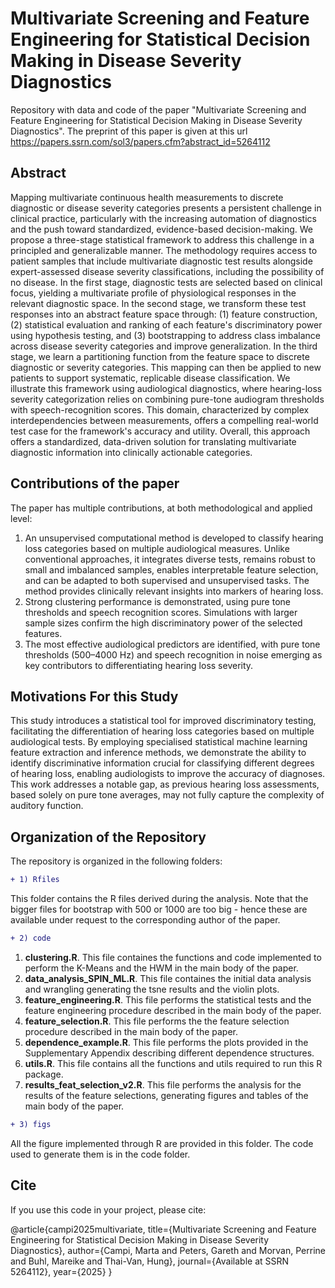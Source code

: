 # Multivariate Screening and Feature Engineering for Statistical Decision Making in Disease Severity Diagnostics
Repository with data and code of the paper "Multivariate Screening and Feature Engineering for Statistical Decision Making in Disease Severity Diagnostics". The preprint of this paper is given at this url https://papers.ssrn.com/sol3/papers.cfm?abstract_id=5264112

## **Abstract**

Mapping multivariate continuous health measurements to discrete diagnostic or disease severity categories presents a persistent challenge in clinical practice, particularly with the increasing automation of diagnostics and the push toward standardized, evidence-based decision-making. We propose a three-stage statistical framework to address this challenge in a principled and generalizable manner. The methodology requires access to patient samples that include multivariate diagnostic test results alongside expert-assessed disease severity classifications, including the possibility of no disease. In the first stage, diagnostic tests are selected based on clinical focus, yielding a multivariate profile of physiological responses in the relevant diagnostic space. In the second stage, we transform these test responses into an abstract feature space through: (1) feature construction, (2) statistical evaluation and ranking of each feature's discriminatory power using hypothesis testing, and (3) bootstrapping to address class imbalance across disease severity categories and improve generalization. In the third stage, we learn a partitioning function from the feature space to discrete diagnostic or severity categories. This mapping can then be applied to new patients to support systematic, replicable disease classification. We illustrate this framework using audiological diagnostics, where hearing-loss severity categorization relies on combining pure-tone audiogram thresholds with speech-recognition scores. This domain, characterized by complex interdependencies between measurements, offers a compelling real-world test case for the framework's accuracy and utility. Overall, this approach offers a standardized, data-driven solution for translating multivariate diagnostic information into clinically actionable categories.


## Contributions of the paper
The paper has multiple contributions, at both methodological and applied level:
1. An unsupervised computational method is developed to classify hearing loss categories based on multiple audiological measures. Unlike conventional approaches, it integrates diverse tests, remains robust to small and imbalanced samples, enables interpretable feature selection, and can be adapted to both supervised and unsupervised tasks. The method provides clinically relevant insights into markers of hearing loss.
2. Strong clustering performance is demonstrated, using pure tone thresholds and speech recognition scores. Simulations with larger sample sizes confirm the high discriminatory power of the selected features.
3. The most effective audiological predictors are identified, with pure tone thresholds (500–4000 Hz) and speech recognition in noise emerging as key contributors to differentiating hearing loss severity.

## Motivations For this Study

This study introduces a statistical tool for improved discriminatory testing, facilitating the differentiation of hearing loss categories based on multiple audiological tests. By employing specialised statistical machine learning feature extraction and inference methods, we demonstrate the ability to identify discriminative information crucial for classifying different degrees of hearing loss, enabling audiologists to improve the accuracy of diagnoses. This work addresses a notable gap, as previous hearing loss assessments, based solely on pure tone averages, may not fully capture the complexity of auditory function. 

## Organization of the Repository
The repository is organized in the following folders:

```diff
+ 1) Rfiles
```
This folder contains the R files derived during the analysis. Note that the bigger files for bootstrap with 500 or 1000 are too big - hence these are available under request to the corresponding author of the paper.

```diff
+ 2) code 
```

1. **clustering.R**. This file containes the functions and code implemented to perform the K-Means and the HWM in the main body of the paper.
2. **data_analysis_SPIN_ML.R**. This file containes the initial data analysis and wrangling generating the tsne results and the violin plots.
3. **feature_engineering.R**. This file performs the statistical tests and the feature engineering procedure described in the main body of the paper.
4. **feature_selection.R**. This file performs the the feature selection procedure described in the main body of the paper.
5. **dependence_example.R**. This file performs the plots provided in the Supplementary Appendix describing different dependence structures.
6. **utils.R**. This file contains all the functions and utils required to run this R package.
7. **results_feat_selection_v2.R**. This file performs the analysis for the results of the feature selections, generating figures and tables of the main body of the paper.



```diff
+ 3) figs 
```
All the figure implemented through R are provided in this folder. The code used to generate them is in the code folder. 

## Cite

If you use this code in your project, please cite:

@article{campi2025multivariate,
  title={Multivariate Screening and Feature Engineering for Statistical Decision Making in Disease Severity Diagnostics},
  author={Campi, Marta and Peters, Gareth and Morvan, Perrine and Buhl, Mareike and Thai-Van, Hung},
  journal={Available at SSRN 5264112},
  year={2025}
}

